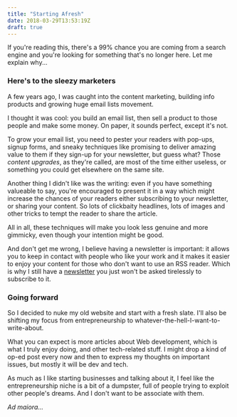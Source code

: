 ```yaml
---
title: "Starting Afresh"
date: 2018-03-29T13:53:19Z
draft: true
---
```


If you're reading this, there's a 99% chance you are coming from a search engine and you're looking for something that's no longer here. Let me explain why...

### Here's to the sleezy marketers

A few years ago, I was caught into the content marketing, building info products and growing huge email lists movement.

I thought it was cool: you build an email list, then sell a product to those people and make some money. On paper, it sounds perfect, except it's not.

To grow your email list, you need to pester your readers with pop-ups, signup forms, and sneaky techniques like promising to deliver amazing value to them if they sign-up for your newsletter, but guess what? Those *content upgrades*, as they're called, are most of the time either useless, or something you could get elsewhere on the same site.

Another thing I didn't like was the writing: even if you have something valueable to say, you're encouraged to present it in a way which might increase the chances of your readers either subscribing to your newsletter, or sharing your content. So lots of clickbaity headlines, lots of images and other tricks to tempt the reader to share the article.

All in all, these techniques will make you look less genuine and more gimmicky, even though your intention might be good.

And don't get me wrong, I believe having a newsletter is important: it allows you to keep in contact with people who like your work and it makes it easier to enjoy your content for those who don't want to use an RSS reader. Which is why I still have a [newsletter](/newsletter) you just won't be asked tirelessly to subscribe to it.

### Going forward

So I decided to nuke my old website and start with a fresh slate. I'll also be shifting my focus from entrepreneurship to whatever-the-hell-I-want-to-write-about.

What you can expect is more articles about Web development, which is what I truly enjoy doing, and other tech-related stuff. I might drop a kind of op-ed post every now and then to express my thoughts on important issues, but mostly it will be dev and tech.

As much as I like starting businesses and talking about it, I feel like the entrepreneurship niche is a bit of a dumpster, full of people trying to exploit other people's dreams. And I don't want to be associate with them.

*Ad maiora...*
